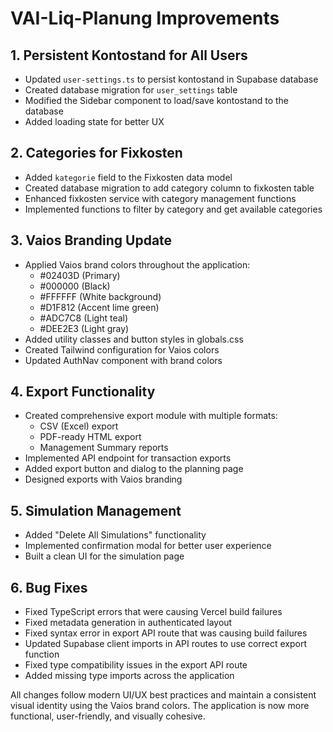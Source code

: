 # VAI-Liq-Planung Improvements

## 1. Persistent Kontostand for All Users
- Updated `user-settings.ts` to persist kontostand in Supabase database
- Created database migration for `user_settings` table 
- Modified the Sidebar component to load/save kontostand to the database
- Added loading state for better UX

## 2. Categories for Fixkosten
- Added `kategorie` field to the Fixkosten data model
- Created database migration to add category column to fixkosten table
- Enhanced fixkosten service with category management functions
- Implemented functions to filter by category and get available categories

## 3. Vaios Branding Update
- Applied Vaios brand colors throughout the application:
  - #02403D (Primary)
  - #000000 (Black)
  - #FFFFFF (White background)
  - #D1F812 (Accent lime green)
  - #ADC7C8 (Light teal)
  - #DEE2E3 (Light gray)
- Added utility classes and button styles in globals.css
- Created Tailwind configuration for Vaios colors
- Updated AuthNav component with brand colors

## 4. Export Functionality
- Created comprehensive export module with multiple formats:
  - CSV (Excel) export
  - PDF-ready HTML export
  - Management Summary reports
- Implemented API endpoint for transaction exports
- Added export button and dialog to the planning page
- Designed exports with Vaios branding

## 5. Simulation Management
- Added "Delete All Simulations" functionality
- Implemented confirmation modal for better user experience
- Built a clean UI for the simulation page

## 6. Bug Fixes
- Fixed TypeScript errors that were causing Vercel build failures
- Fixed metadata generation in authenticated layout
- Fixed syntax error in export API route that was causing build failures
- Updated Supabase client imports in API routes to use correct export function
- Fixed type compatibility issues in the export API route
- Added missing type imports across the application

All changes follow modern UI/UX best practices and maintain a consistent visual identity using the Vaios brand colors. The application is now more functional, user-friendly, and visually cohesive. 